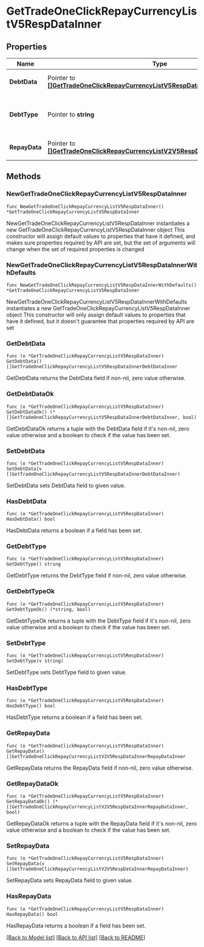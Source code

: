 # GetTradeOneClickRepayCurrencyListV5RespDataInner

## Properties

Name | Type | Description | Notes
------------ | ------------- | ------------- | -------------
**DebtData** | Pointer to [**[]GetTradeOneClickRepayCurrencyListV5RespDataInnerDebtDataInner**](GetTradeOneClickRepayCurrencyListV5RespDataInnerDebtDataInner.md) | Debt currency data list | [optional] 
**DebtType** | Pointer to **string** | Debt type   &#x60;cross&#x60;: cross   &#x60;isolated&#x60;: isolated | [optional] [default to ""]
**RepayData** | Pointer to [**[]GetTradeOneClickRepayCurrencyListV2V5RespDataInnerRepayDataInner**](GetTradeOneClickRepayCurrencyListV2V5RespDataInnerRepayDataInner.md) | Repay currency data list | [optional] 

## Methods

### NewGetTradeOneClickRepayCurrencyListV5RespDataInner

`func NewGetTradeOneClickRepayCurrencyListV5RespDataInner() *GetTradeOneClickRepayCurrencyListV5RespDataInner`

NewGetTradeOneClickRepayCurrencyListV5RespDataInner instantiates a new GetTradeOneClickRepayCurrencyListV5RespDataInner object
This constructor will assign default values to properties that have it defined,
and makes sure properties required by API are set, but the set of arguments
will change when the set of required properties is changed

### NewGetTradeOneClickRepayCurrencyListV5RespDataInnerWithDefaults

`func NewGetTradeOneClickRepayCurrencyListV5RespDataInnerWithDefaults() *GetTradeOneClickRepayCurrencyListV5RespDataInner`

NewGetTradeOneClickRepayCurrencyListV5RespDataInnerWithDefaults instantiates a new GetTradeOneClickRepayCurrencyListV5RespDataInner object
This constructor will only assign default values to properties that have it defined,
but it doesn't guarantee that properties required by API are set

### GetDebtData

`func (o *GetTradeOneClickRepayCurrencyListV5RespDataInner) GetDebtData() []GetTradeOneClickRepayCurrencyListV5RespDataInnerDebtDataInner`

GetDebtData returns the DebtData field if non-nil, zero value otherwise.

### GetDebtDataOk

`func (o *GetTradeOneClickRepayCurrencyListV5RespDataInner) GetDebtDataOk() (*[]GetTradeOneClickRepayCurrencyListV5RespDataInnerDebtDataInner, bool)`

GetDebtDataOk returns a tuple with the DebtData field if it's non-nil, zero value otherwise
and a boolean to check if the value has been set.

### SetDebtData

`func (o *GetTradeOneClickRepayCurrencyListV5RespDataInner) SetDebtData(v []GetTradeOneClickRepayCurrencyListV5RespDataInnerDebtDataInner)`

SetDebtData sets DebtData field to given value.

### HasDebtData

`func (o *GetTradeOneClickRepayCurrencyListV5RespDataInner) HasDebtData() bool`

HasDebtData returns a boolean if a field has been set.

### GetDebtType

`func (o *GetTradeOneClickRepayCurrencyListV5RespDataInner) GetDebtType() string`

GetDebtType returns the DebtType field if non-nil, zero value otherwise.

### GetDebtTypeOk

`func (o *GetTradeOneClickRepayCurrencyListV5RespDataInner) GetDebtTypeOk() (*string, bool)`

GetDebtTypeOk returns a tuple with the DebtType field if it's non-nil, zero value otherwise
and a boolean to check if the value has been set.

### SetDebtType

`func (o *GetTradeOneClickRepayCurrencyListV5RespDataInner) SetDebtType(v string)`

SetDebtType sets DebtType field to given value.

### HasDebtType

`func (o *GetTradeOneClickRepayCurrencyListV5RespDataInner) HasDebtType() bool`

HasDebtType returns a boolean if a field has been set.

### GetRepayData

`func (o *GetTradeOneClickRepayCurrencyListV5RespDataInner) GetRepayData() []GetTradeOneClickRepayCurrencyListV2V5RespDataInnerRepayDataInner`

GetRepayData returns the RepayData field if non-nil, zero value otherwise.

### GetRepayDataOk

`func (o *GetTradeOneClickRepayCurrencyListV5RespDataInner) GetRepayDataOk() (*[]GetTradeOneClickRepayCurrencyListV2V5RespDataInnerRepayDataInner, bool)`

GetRepayDataOk returns a tuple with the RepayData field if it's non-nil, zero value otherwise
and a boolean to check if the value has been set.

### SetRepayData

`func (o *GetTradeOneClickRepayCurrencyListV5RespDataInner) SetRepayData(v []GetTradeOneClickRepayCurrencyListV2V5RespDataInnerRepayDataInner)`

SetRepayData sets RepayData field to given value.

### HasRepayData

`func (o *GetTradeOneClickRepayCurrencyListV5RespDataInner) HasRepayData() bool`

HasRepayData returns a boolean if a field has been set.


[[Back to Model list]](../README.md#documentation-for-models) [[Back to API list]](../README.md#documentation-for-api-endpoints) [[Back to README]](../README.md)


